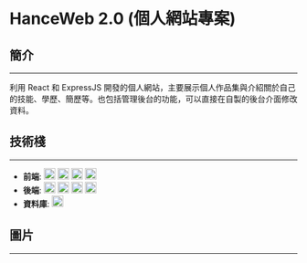 # HanceWeb 2.0 (個人網站專案)

## 簡介

---

利用 React 和 ExpressJS 開發的個人網站，主要展示個人作品集與介紹關於自己的技能、學歷、簡歷等。也包括管理後台的功能，可以直接在自製的後台介面修改資料。

## 技術棧

---

- **前端**: <img src="https://img.shields.io/badge/react-grey?style=for-the-badge&logo=react" alt="tag" height="20"/> <img src="https://img.shields.io/badge/vite-grey?style=for-the-badge&logo=vite" alt="tag" height="20"/> <img src="https://img.shields.io/badge/npm-v11.4.0-blue" alt="tag" height="20"/> <img src="https://img.shields.io/badge/node-v22.14.0-blue" alt="tag" height="20"/>
- **後端**: <img src="https://img.shields.io/badge/node.js-grey?style=for-the-badge&logo=node.js" alt="tag" height="20"/> <img src="https://img.shields.io/badge/express.js-grey?style=for-the-badge&logo=express" alt="tag" height="20"/> <img src="https://img.shields.io/badge/npm-v11.4.0-blue" alt="tag" height="20"/> <img src="https://img.shields.io/badge/node-v22.14.0-blue" alt="tag" height="20"/>
- **資料庫**: <img src="https://img.shields.io/badge/mongodb-grey?style=for-the-badge&logo=mongodb" alt="tag" height="20"/>

## 圖片

---
